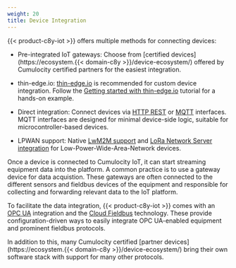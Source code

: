 ```yaml
---
weight: 20
title: Device Integration
---
```


{{< product-c8y-iot >}} offers multiple methods for connecting devices:

- Pre-integrated IoT gateways: Choose from [certified devices](https://ecosystem.{{< domain-c8y >}}/device-ecosystem/) offered by Cumulocity certified partners for the easiest integration.
    
- thin-edge.io: [thin-edge.io](https://thin-edge.io/) is recommended for custom device integration. Follow the [Getting started with thin-edge.io](/device-integration/device-integration-thin-edge/) tutorial for a hands-on example.
    
- Direct integration: Connect devices via [HTTP REST](/device-integration/device-integration-rest/) or [MQTT](/device-integration/mqtt) interfaces. MQTT interfaces are designed for minimal device-side logic, suitable for microcontroller-based devices.
    
- LPWAN support: Native [LwM2M support](/protocol-integration/lwm2m/) and [LoRa Network Server integration](/protocol-integration/lora-loriot/) for Low-Power-Wide-Area-Network devices.

Once a device is connected to Cumulocity IoT, it can start streaming equipment data into the platform. A common practice is to use a gateway device for data acquistion. These gateways are often connected to the different sensors and fieldbus devices of the equipment and responsible for collecting and forwarding relevant data to the IoT platform.

To facilitate the data integration, {{< product-c8y-iot >}} comes with an [OPC UA](/protocol-integration/opcua/) integration and the [Cloud Fieldbus](/protocol-integration/cloud-fieldbus/) technology. These provide configuration-driven ways to easily integrate OPC UA-enabled equipment and prominent fieldbus protocols.

In addition to this, many Cumulocity certified [partner devices](https://ecosystem.{{< domain-c8y >}}/device-ecosystem/) bring their own software stack with support for many other protocols.
